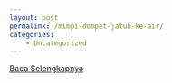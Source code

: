 ```yaml
---
layout: post
permalink: /mimpi-dompet-jatuh-ke-air/
categories:
    - Uncategorized
---
```


[Baca Selengkapnya](/08)